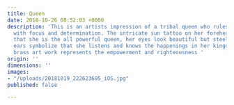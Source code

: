 ```yaml
---
title: Queen
date: 2018-10-26 08:52:03 +0000
description: 'This is an artists impression of a tribal queen who rules the tribe
  with focus and determination. The intricate sun tattoo on her forehead symbolizes
  that she is the all powerful queen, her eyes look beautiful but steely and the big
  ears symbolize that she listens and knows the happenings in her kingdom. This solid
  brass art work represents the empowerment and righteousness '
origin: ''
dimensions: ''
images:
- "/uploads/20181019_222623695_iOS.jpg"
published: false

---
```

